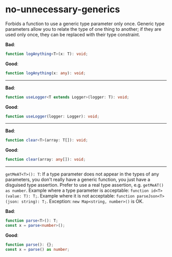 # no-unnecessary-generics

Forbids a function to use a generic type parameter only once.
Generic type parameters allow you to relate the type of one thing to another;
if they are used only once, they can be replaced with their type constraint.

**Bad**:

```ts
function logAnything<T>(x: T): void;
```

**Good**:

```ts
function logAnything(x: any): void;
```

---

**Bad**:

```ts
function useLogger<T extends Logger>(logger: T): void;
```

**Good**:

```ts
function useLogger(logger: Logger): void;
```

---

**Bad**:

```ts
function clear<T>(array: T[]): void;
```

**Good**:

```ts
function clear(array: any[]): void;
```

---

`getMeAT<T>(): T`:
If a type parameter does not appear in the types of any parameters, you don't really have a generic function, you just have a disguised type assertion.
Prefer to use a real type assertion, e.g. `getMeAT() as number`.
Example where a type parameter is acceptable: `function id<T>(value: T): T;`.
Example where it is not acceptable: `function parseJson<T>(json: string): T;`.
Exception: `new Map<string, number>()` is OK.

**Bad**:

```ts
function parse<T>(): T;
const x = parse<number>();
```

**Good**:


```ts
function parse(): {};
const x = parse() as number;
```
